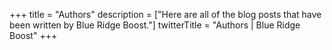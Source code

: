 +++
title = "Authors"
description = ["Here are all of the blog posts that have been written by Blue Ridge Boost."]
twitterTitle = "Authors | Blue Ridge Boost"
+++
